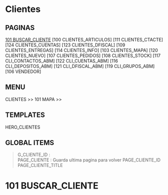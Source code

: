 # Clientes

## PAGINAS 

[101	BUSCAR_CLIENTE](#101) 
[100	CLIENTES_ARTICULOS]
[111	CLIENTES_CTACTE]
[124	CLIENTES_CUENTAS]
[123	CLIENTES_DFISCAL]
[109	CLIENTES_ENTREGAS]
[114	CLIENTES_INFO]
[103	CLIENTES_MAPA]
[120	CLIENTES_NUEVO]
[107	CLIENTES_PEDIDOS]
[108	CLIENTES_STOCK]
[117	CLI_CONTACTOS_ABM]
[122	CLI_CUENTAS_ABM]
[116	CLI_DEPOSITOS_ABM]
[121	CLI_DFISCAL_ABM]
[119	CLI_GRUPOS_ABM]
[106	VENDEDOR]

## MENU
CLIENTES >> 101
MAPA >> 


## TEMPLATES
HERO_CLIENTES

## GLOBAL ITEMS
> G_CLIENTE_ID :   
> PAGE_CLIENTE : Guarda ultima pagina para volver
> PAGE_CLIENTE_ID
> PAGE_CLIENTE_TITLE 

# 101 BUSCAR_CLIENTE

